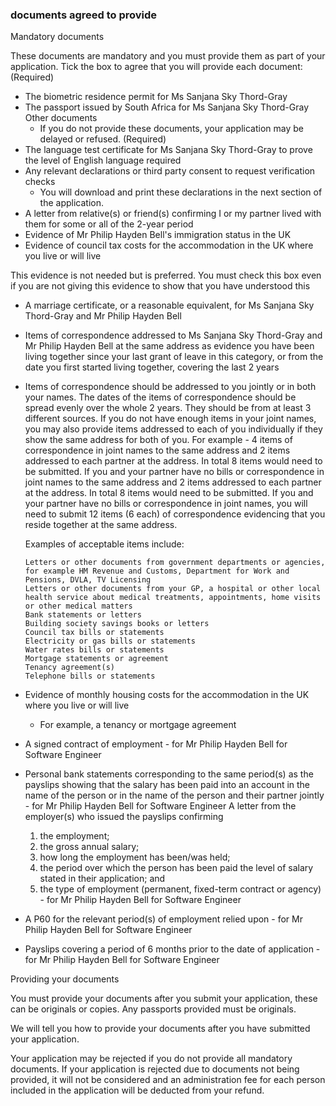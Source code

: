 ### documents agreed to provide

Mandatory documents


These documents are mandatory and you must provide them as part of your application. Tick the box to agree that you will provide each document: (Required)
- The biometric residence permit for Ms Sanjana Sky Thord-Gray
- The passport issued by South Africa for Ms Sanjana Sky Thord-Gray
Other documents
  - If you do not provide these documents, your application may be delayed or refused. (Required)
- The language test certificate for Ms Sanjana Sky Thord-Gray to prove the level of English language required
- Any relevant declarations or third party consent to request verification checks
  - You will download and print these declarations in the next section of the application.
- A letter from relative(s) or friend(s) confirming I or my partner lived with them for some or all of the 2-year period
- Evidence of Mr Philip Hayden Bell's immigration status in the UK
- Evidence of council tax costs for the accommodation in the UK where you live or will live

This evidence is not needed but is preferred. You must check this box even if you are not giving this evidence to show that you have understood this
- A marriage certificate, or a reasonable equivalent, for Ms Sanjana Sky Thord-Gray and Mr Philip Hayden Bell
- Items of correspondence addressed to Ms Sanjana Sky Thord-Gray and Mr Philip Hayden Bell at the same address as evidence you have been living together since your last grant of leave in this category, or from the date you first started living together, covering the last 2 years

- Items of correspondence should be addressed to you jointly or in both your names. The dates of the items of correspondence should be spread evenly over the whole 2 years. They should be from at least 3 different sources. If you do not have enough items in your joint names, you may also provide items addressed to each of you individually if they show the same address for both of you. For example - 4 items of correspondence in joint names to the same address and 2 items addressed to each partner at the address. In total 8 items would need to be submitted. If you and your partner have no bills or correspondence in joint names to the same address and 2 items addressed to each partner at the address. In total 8 items would need to be submitted. If you and your partner have no bills or correspondence in joint names, you will need to submit 12 items (6 each) of correspondence evidencing that you reside together at the same address.

  Examples of acceptable items include:

      Letters or other documents from government departments or agencies, for example HM Revenue and Customs, Department for Work and Pensions, DVLA, TV Licensing
      Letters or other documents from your GP, a hospital or other local health service about medical treatments, appointments, home visits or other medical matters
      Bank statements or letters
      Building society savings books or letters
      Council tax bills or statements
      Electricity or gas bills or statements
      Water rates bills or statements
      Mortgage statements or agreement
      Tenancy agreement(s)
      Telephone bills or statements

- Evidence of monthly housing costs for the accommodation in the UK where you live or will live
  - For example, a tenancy or mortgage agreement
- A signed contract of employment - for Mr Philip Hayden Bell for Software Engineer
- Personal bank statements corresponding to the same period(s) as the payslips showing that the salary has been paid into an account in the name of the person or in the name of the person and their partner jointly - for Mr Philip Hayden Bell for Software Engineer
A letter from the employer(s) who issued the payslips confirming
  1. the employment;
  2. the gross annual salary;
  3. how long the employment has been/was held;
  4. the period over which the person has been paid the level of salary stated in their application; and
  5. the type of employment (permanent, fixed-term contract or agency) - for Mr Philip Hayden Bell for Software Engineer
- A P60 for the relevant period(s) of employment relied upon - for Mr Philip Hayden Bell for Software Engineer
- Payslips covering a period of 6 months prior to the date of application - for Mr Philip Hayden Bell for Software Engineer

Providing your documents

You must provide your documents after you submit your application, these can be originals or copies. Any passports provided must be originals.

We will tell you how to provide your documents after you have submitted your application.

Your application may be rejected if you do not provide all mandatory documents. If your application is rejected due to documents not being provided, it will not be considered and an administration fee for each person included in the application will be deducted from your refund.

